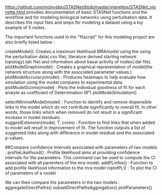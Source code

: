 
https://github.com/molsysbio/STASNet/blob/master/vignettes/STASNet_vignette.html
provdies documentation of basic STASNet functions and the workflow and for modeling biological networks using perturbation data. It describes the input files and steps for modeling a dataset using a toy example of 5 nodes.

The important functions used in the "fitscript" for this modeling project are also briefly listed below :
  
createModel(): Creates a maximum likelihood MRAmodel using the using the perturbation data(.csv file), literature derived starting network topology(.tab file) and information about basal activity of nodes(.dat file).  
plotModelGraph(model) : Creates a graphical representation of model(the network structure along with the associated parameter values.)
plotModelAccuracy(model) : Produces heatmaps to help evaluate how simulation using the model compares to experimental data.
plotModelScores(model) : Plots the individual goodness of fit for each analyte as coefficient of Determination (R²) 
plotModelSimulation()

selectMinimalModel(model) : Function to identify and remove dispensible links in the model which do not contribute significantly to overall fit. In other words, those links which when removed do not result in a significant increase in model residuals.  
suggestExtension(model, T, cores) : Function to find links that when added to model will result in improvement of fit. The function outputs a list of suggested links along with difference in model residual and the associated p-values.


##Compare confidence Intervals associated with parameters of two models :
profileLikelihood() : Profile likelihood aims at providing confidence intervals for the parameters. This command can be used to compute the CI associated with all paremters of the mra model.
addPLinfos() : Function to add profile likelihood information to the mra model 
niplotPL() : To plot the CI of parameters of a model 


We can then compare the parameters in the two models :
aggregateDirectPaths()
subsetDirectPathsAggregation()
plotParameters()


  
